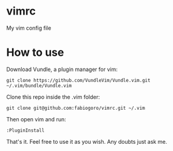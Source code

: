 # vimrc
My vim config file

# How to use
Download Vundle, a plugin manager for vim:

```
git clone https://github.com/VundleVim/Vundle.vim.git ~/.vim/bundle/Vundle.vim
```

Clone this repo inside the .vim folder:

```
git clone git@github.com:fabiogoro/vimrc.git ~/.vim
```

Then open vim and run:

```
:PluginInstall
```

That's it.
Feel free to use it as you wish.
Any doubts just ask me.
